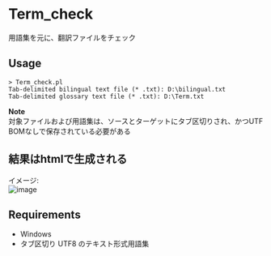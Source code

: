 # Term_check 
用語集を元に、翻訳ファイルをチェック  

## Usage  
```
> Term_check.pl
Tab-delimited bilingual text file (* .txt): D:\bilingual.txt
Tab-delimited glossary text file (* .txt): D:\Term.txt
```  

**Note**  
対象ファイルおよび用語集は、ソースとターゲットにタブ区切りされ、かつUTF BOMなしで保存されている必要がある

## 結果はhtmlで生成される  
イメージ:  
![image](https://user-images.githubusercontent.com/10069642/76592068-84912c00-6535-11ea-9055-ccb70f311d40.png)

## Requirements  
- Windows
- タブ区切り UTF8 のテキスト形式用語集
